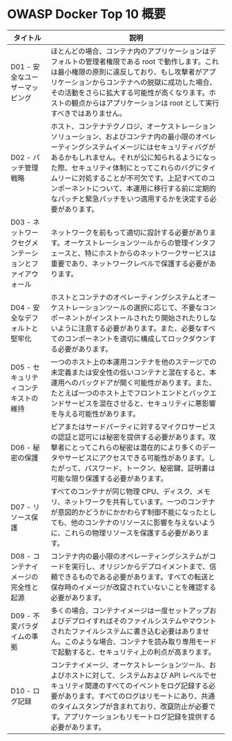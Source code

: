 # OWASP Docker Top 10 概要

| タイトル | 説明 |
| -- | -- |
| D01 - 安全なユーザーマッピング | ほとんどの場合、コンテナ内のアプリケーションはデフォルトの管理者権限である root で動作します。これは最小権限の原則に違反しており、もし攻撃者がアプリケーションからコンテナへの脱獄に成功した場合、その活動をさらに拡大する可能性が高くなります。ホストの観点からはアプリケーションは root として実行すべきではありません。 |
| D02 - パッチ管理戦略 | ホスト、コンテナテクノロジ、オーケストレーションソリューション、およびコンテナ内の最小限のオペレーティングシステムイメージにはセキュリティバグがあるかもしれません。それが公に知られるようになった際、セキュリティ体制にとってこれらのバグにタイムリーに対処することが不可欠です。上記すべてのコンポーネントについて、本運用に移行する前に定期的なパッチと緊急パッチをいつ適用するかを決定する必要があります。 |
| D03 - ネットワークセグメンテーションとファイアウォール | ネットワークを前もって適切に設計する必要があります。オーケストレーションツールからの管理インタフェースと、特にホストからのネットワークサービスは重要であり、ネットワークレベルで保護する必要があります。 |
| D04 - 安全なデフォルトと堅牢化 | ホストとコンテナのオペレーティングシステムとオーケストレーションツールの選択に応じて、不要なコンポーネントがインストールされたり開始されたりしないように注意する必要があります。また、必要なすべてのコンポーネントを適切に構成してロックダウンする必要があります。 |
| D05 - セキュリティコンテキストの維持 | 一つのホスト上の本運用コンテナを他のステージでの未定義または安全性の低いコンテナと混在すると、本運用へのバックドアが開く可能性があります。また、たとえば一つのホスト上でフロントエンドとバックエンドサービスを混在させると、セキュリティに悪影響を与える可能性があります。 |
| D06 - 秘密の保護 | ピアまたはサードパーティに対するマイクロサービスの認証と認可には秘密を提供する必要があります。攻撃者にとってこれらの秘密は潜在的により多くのデータやサービスにアクセスできる可能性があります。したがって、パスワード、トークン、秘密鍵、証明書は可能な限り保護する必要があります。 |
| D07 - リソース保護 | すべてのコンテナが同じ物理 CPU、ディスク、メモリ、ネットワークを共有しています。一つのコンテナが意図的かどうかにかかわらず制御不能になったとしても、他のコンテナのリソースに影響を与えないように、これらの物理リソースを保護する必要があります。 |
| D08 - コンテナイメージの完全性と起源 | コンテナ内の最小限のオペレーティングシステムがコードを実行し、オリジンからデプロイメントまで、信頼できるものである必要があります。すべての転送と保存時のイメージが改竄されていないことを確認する必要があります。 |
| D09 - 不変パラダイムの準拠 | 多くの場合、コンテナイメージは一度セットアップおよびデプロイすればそのファイルシステムやマウントされたファイルシステムに書き込む必要はありません。このような場合、コンテナを読み取り専用モードで起動すると、セキュリティ上の利点が高まります。 |
| D10 - ログ記録 | コンテナイメージ、オーケストレーションツール、およびホストに対して、システムおよび API レベルでセキュリティ関連のすべてのイベントをログ記録する必要があります。すべてのログはリモートにあり、共通のタイムスタンプが含まれており、改竄防止が必要です。アプリケーションもリモートログ記録を提供する必要があります。 |
